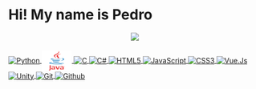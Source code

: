 <h1> Hi! My name is Pedro </h1>

<div align="center">
  <a href="https://github.com/pdrzanFilho?tab=repositories">
  <img height="200em" src="https://github-readme-stats.vercel.app/api/top-langs/?username=pdrzanFilho&layout=compact&langs_count=7&theme=midnight-purple" />
</div>
<div style="display: inline_block"><br>
    <img align="center" alt="Python" height="40" width="60" src="https://cdn.jsdelivr.net/gh/devicons/devicon/icons/python/python-original.svg">
    <img align="center" alt="Java" height="40" width="60" src="https://github.com/devicons/devicon/blob/v2.15.1/icons/java/java-original-wordmark.svg" />
    <img align="center" alt="C" height="40" width="60" src="https://cdn.jsdelivr.net/gh/devicons/devicon/icons/c/c-original.svg" />
    <img align="center" alt="C#" height="40" width="60" src="https://cdn.jsdelivr.net/gh/devicons/devicon/icons/csharp/csharp-original.svg">
    <img align="center" alt="HTML5" height="40" width="60" src="https://cdn.jsdelivr.net/gh/devicons/devicon/icons/html5/html5-original.svg">
    <img align="center" alt="JavaScript" height="40" width="60" src="https://cdn.jsdelivr.net/gh/devicons/devicon/icons/javascript/javascript-original.svg" />
    <img align="center" alt="CSS3" height="40" width="60" src="https://cdn.jsdelivr.net/gh/devicons/devicon/icons/css3/css3-original.svg">
    <img align="center" alt="Vue.Js" height="40" width="60" src="https://cdn.jsdelivr.net/gh/devicons/devicon/icons/vuejs/vuejs-original.svg">
    <img align="center" alt="Unity" height="40" width="60" src="https://cdn.jsdelivr.net/gh/devicons/devicon/icons/unity/unity-original.svg" />
    <img align="center" alt="Git" height="40" width="60" src="https://cdn.jsdelivr.net/gh/devicons/devicon/icons/git/git-original.svg">
    <img align="center" alt="Github" height="40" width="60" src="https://cdn.jsdelivr.net/gh/devicons/devicon/icons/github/github-original.svg">
</div>
